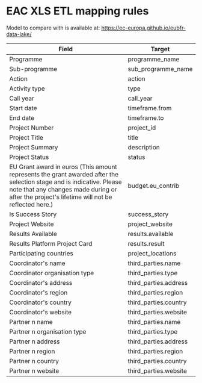 # EAC XLS ETL mapping rules

Model to compare with is available at: https://ec-europa.github.io/eubfr-data-lake/

| Field                                                                                                                                                                                                                | Target                |
| -------------------------------------------------------------------------------------------------------------------------------------------------------------------------------------------------------------------- | --------------------- |
| Programme                                                                                                                                                                                                            | programme_name        |
| Sub-programme                                                                                                                                                                                                        | sub_programme_name    |
| Action                                                                                                                                                                                                               | action                |
| Activity type                                                                                                                                                                                                        | type                  |
| Call year                                                                                                                                                                                                            | call_year             |
| Start date                                                                                                                                                                                                           | timeframe.from        |
| End date                                                                                                                                                                                                             | timeframe.to          |
| Project Number                                                                                                                                                                                                       | project_id            |
| Project Title                                                                                                                                                                                                        | title                 |
| Project Summary                                                                                                                                                                                                      | description           |
| Project Status                                                                                                                                                                                                       | status                |
| EU Grant award in euros (This amount represents the grant awarded after the selection stage and is indicative. Please note that any changes made during or after the project's lifetime will not be reflected here.) | budget.eu_contrib     |
| Is Success Story                                                                                                                                                                                                     | success_story         |
| Project Website                                                                                                                                                                                                      | project_website       |
| Results Available                                                                                                                                                                                                    | results.available     |
| Results Platform Project Card                                                                                                                                                                                        | results.result        |
| Participating countries                                                                                                                                                                                              | project_locations     |
| Coordinator's name                                                                                                                                                                                                   | third_parties.name    |
| Coordinator organisation type                                                                                                                                                                                        | third_parties.type    |
| Coordinator's address                                                                                                                                                                                                | third_parties.address |
| Coordinator's region                                                                                                                                                                                                 | third_parties.region  |
| Coordinator's country                                                                                                                                                                                                | third_parties.country |
| Coordinator's website                                                                                                                                                                                                | third_parties.website |
| Partner n name                                                                                                                                                                                                       | third_parties.name    |
| Partner n organisation type                                                                                                                                                                                          | third_parties.type    |
| Partner n address                                                                                                                                                                                                    | third_parties.address |
| Partner n region                                                                                                                                                                                                     | third_parties.region  |
| Partner n country                                                                                                                                                                                                    | third_parties.country |
| Partner n website                                                                                                                                                                                                    | third_parties.website |
